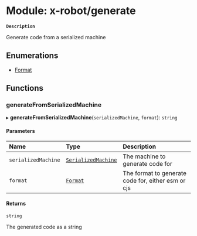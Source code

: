# Module: x-robot/generate

**`Description`**

Generate code from a serialized machine

## Enumerations

- [Format](../enums/x_robot_generate.Format.md)

## Functions

### generateFromSerializedMachine

▸ **generateFromSerializedMachine**(`serializedMachine`, `format`): `string`

#### Parameters

| Name | Type | Description |
| :------ | :------ | :------ |
| `serializedMachine` | [`SerializedMachine`](../interfaces/x_robot_serialize.SerializedMachine.md) | The machine to generate code for |
| `format` | [`Format`](../enums/x_robot_generate.Format.md) | The format to generate code for, either esm or cjs |

#### Returns

`string`

The generated code as a string
